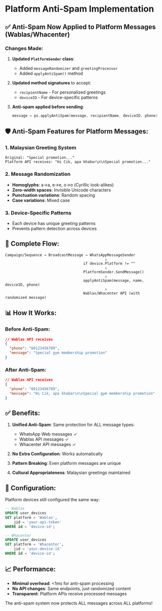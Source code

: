 # Platform Anti-Spam Implementation

## ✅ Anti-Spam Now Applied to Platform Messages (Wablas/Whacenter)

### Changes Made:

1. **Updated `PlatformSender` class**:
   - Added `messageRandomizer` and `greetingProcessor`
   - Added `applyAntiSpam()` method

2. **Updated method signatures** to accept:
   - `recipientName` - For personalized greetings
   - `deviceID` - For device-specific patterns

3. **Anti-spam applied before sending**:
   ```go
   message = ps.applyAntiSpam(message, recipientName, deviceID, phone)
   ```

## 🛡️ Anti-Spam Features for Platform Messages:

### 1. **Malaysian Greeting System**
```
Original: "Special promotion..."
Platform API receives: "Hi Cik, apa khabar\n\nSpеcial prоmоtion..."
```

### 2. **Message Randomization**
- **Homoglyphs**: a→а, e→е, o→о (Cyrillic look-alikes)
- **Zero-width spaces**: Invisible Unicode characters
- **Punctuation variations**: Random spacing
- **Case variations**: Mixed case

### 3. **Device-Specific Patterns**
- Each device has unique greeting patterns
- Prevents pattern detection across devices

## 🔄 Complete Flow:

```
Campaign/Sequence → BroadcastMessage → WhatsAppMessageSender
                                              ↓
                                    if device.Platform != ""
                                              ↓
                                    PlatformSender.SendMessage()
                                              ↓
                                    applyAntiSpam(message, name, deviceID, phone)
                                              ↓
                                    Wablas/Whacenter API (with randomized message)
```

## 📊 How It Works:

### Before Anti-Spam:
```json
// Wablas API receives
{
  "phone": "60123456789",
  "message": "Special gym membership promotion"
}
```

### After Anti-Spam:
```json
// Wablas API receives
{
  "phone": "60123456789",
  "message": "Hi Cik, apa khabar\n\nSpеcial gym​ mеmbership prоmоtion"
}
```

## ✅ Benefits:

1. **Unified Anti-Spam**: Same protection for ALL message types:
   - WhatsApp Web messages ✓
   - Wablas API messages ✓
   - Whacenter API messages ✓

2. **No Extra Configuration**: Works automatically

3. **Pattern Breaking**: Even platform messages are unique

4. **Cultural Appropriateness**: Malaysian greetings maintained

## 🔧 Configuration:

Platform devices still configured the same way:
```sql
-- Wablas
UPDATE user_devices 
SET platform = 'Wablas',
    jid = 'your-api-token'
WHERE id = 'device-id';

-- Whacenter
UPDATE user_devices 
SET platform = 'Whacenter',
    jid = 'your-device-id'
WHERE id = 'device-id';
```

## 📈 Performance:

- **Minimal overhead**: <1ms for anti-spam processing
- **No API changes**: Same endpoints, just randomized content
- **Transparent**: Platform APIs receive processed messages

The anti-spam system now protects ALL messages across ALL platforms!